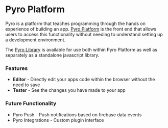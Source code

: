 # Pyro Platform

Pyro is a platform that teaches programming through the hands on experience of building an app. [Pyro Platform](http://pyroplatform.com) is the front end that allows users to access this functionality without needing to understand setting up a development environment.

The [Pyro Library](https://github.com/pyrolabs/PyroLibrary) is available for use both within Pyro Platform as well as separately as a standalone javascript library.

### Features

* **Editor** - Directly edit your apps code within the browser without the need to save
* **Tester** - See the changes you have made to your app

### Future Functionality

* Pyro Push - Push notifications based on firebase data events
* Pyro Integrations - Custom plugin interface
